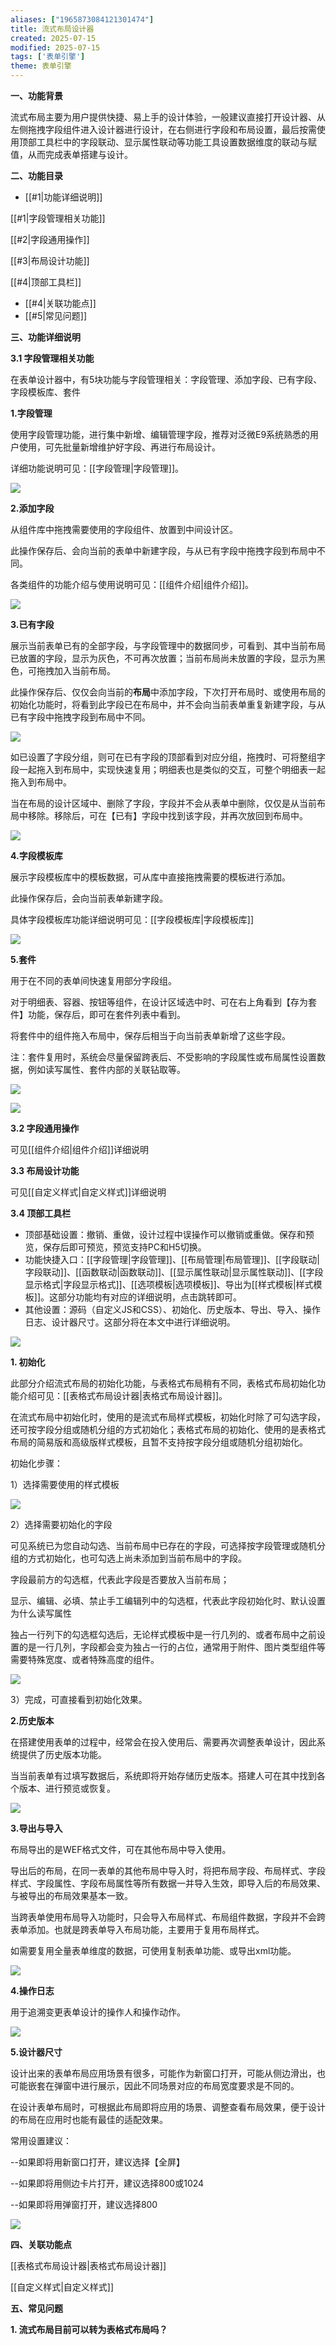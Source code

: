 ```yaml
---
aliases: ["1965873084121301474"]
title: 流式布局设计器
created: 2025-07-15
modified: 2025-07-15
tags: ['表单引擎']
theme: 表单引擎
---
```


**一、功能背景**

流式布局主要为用户提供快捷、易上手的设计体验，一般建议直接打开设计器、从左侧拖拽字段组件进入设计器进行设计，在右侧进行字段和布局设置，最后按需使用顶部工具栏中的字段联动、显示属性联动等功能工具设置数据维度的联动与赋值，从而完成表单搭建与设计。

**二、功能目录**

- [[#1|功能详细说明]]

[[#1|字段管理相关功能]]

[[#2|字段通用操作]]

[[#3|布局设计功能]]

[[#4|顶部工具栏]]

- [[#4|关联功能点]]
- [[#5|常见问题]]

**三、功能详细说明**

**3.1 字段管理相关功能**

在表单设计器中，有5块功能与字段管理相关：字段管理、添加字段、已有字段、字段模板库、套件

**1.字段管理**

使用字段管理功能，进行集中新增、编辑管理字段，推荐对泛微E9系统熟悉的用户使用，可先批量新增维护好字段、再进行布局设计。

详细功能说明可见：[[字段管理|字段管理]]。

![](https://myhelpdoc.oss-cn-heyuan.aliyuncs.com/mdimages/b5f2d2571235995b5a0382afe2f03b2f.jpg)

**2.添加字段**

从组件库中拖拽需要使用的字段组件、放置到中间设计区。

此操作保存后、会向当前的表单中新建字段，与从已有字段中拖拽字段到布局中不同。

各类组件的功能介绍与使用说明可见：[[组件介绍|组件介绍]]。

![](https://myhelpdoc.oss-cn-heyuan.aliyuncs.com/mdimages/7c4bb4cc93587ddd83e7b3a2150b401a.jpg)

**3.已有字段**

展示当前表单已有的全部字段，与字段管理中的数据同步，可看到、其中当前布局已放置的字段，显示为灰色，不可再次放置；当前布局尚未放置的字段，显示为黑色，可拖拽加入当前布局。

此操作保存后、仅仅会向当前的**布局**中添加字段，下次打开布局时、或使用布局的初始化功能时，将看到此字段已在布局中，并不会向当前表单重复新建字段，与从已有字段中拖拽字段到布局中不同。

![](https://myhelpdoc.oss-cn-heyuan.aliyuncs.com/mdimages/90b707ae12dcab1156b191a3b9149fa1.jpg)

如已设置了字段分组，则可在已有字段的顶部看到对应分组，拖拽时、可将整组字段一起拖入到布局中，实现快速复用；明细表也是类似的交互，可整个明细表一起拖入到布局中。

当在布局的设计区域中、删除了字段，字段并不会从表单中删除，仅仅是从当前布局中移除。移除后，可在【已有】字段中找到该字段，并再次放回到布局中。

![](https://myhelpdoc.oss-cn-heyuan.aliyuncs.com/mdimages/143662bc454bf90cbb6b6b515dc1e458.jpg)

**4.字段模板库**

展示字段模板库中的模板数据，可从库中直接拖拽需要的模板进行添加。

此操作保存后，会向当前表单新建字段。

具体字段模板库功能详细说明可见：[[字段模板库|字段模板库]]

![](https://myhelpdoc.oss-cn-heyuan.aliyuncs.com/mdimages/45b475eb7644afa788a6666c912288c4.jpg)

**5.套件**

用于在不同的表单间快速复用部分字段组。

对于明细表、容器、按钮等组件，在设计区域选中时、可在右上角看到【存为套件】功能，保存后，即可在套件列表中看到。

将套件中的组件拖入布局中，保存后相当于向当前表单新增了这些字段。

注：套件复用时，系统会尽量保留跨表后、不受影响的字段属性或布局属性设置数据，例如读写属性、套件内部的关联钻取等。

![](https://myhelpdoc.oss-cn-heyuan.aliyuncs.com/mdimages/fdfaf0eb400b35bb2d27852d81f49602.jpg)

![](https://myhelpdoc.oss-cn-heyuan.aliyuncs.com/mdimages/ff393fd7643951be0a9103f5831346bd.jpg)

**3.2 字段通用操作**

可见[[组件介绍|组件介绍]]详细说明

**3.3 布局设计功能**

可见[[自定义样式|自定义样式]]详细说明

**3.4 顶部工具栏**

- 顶部基础设置：撤销、重做，设计过程中误操作可以撤销或重做。保存和预览，保存后即可预览，预览支持PC和H5切换。
- 功能快捷入口：[[字段管理|字段管理]]、[[布局管理|布局管理]]、[[字段联动|字段联动]]、[[函数联动|函数联动]]、[[显示属性联动|显示属性联动]]、[[字段显示格式|字段显示格式]]、[[选项模板|选项模板]]、导出为[[样式模板|样式模板]]。这部分功能均有对应的详细说明，点击跳转即可。
- 其他设置：源码（自定义JS和CSS）、初始化、历史版本、导出、导入、操作日志、设计器尺寸。这部分将在本文中进行详细说明。

![](https://myhelpdoc.oss-cn-heyuan.aliyuncs.com/mdimages/0bb73d20f1606b94d9bdb50a22109b0a.jpg)

**1. 初始化**

此部分介绍流式布局的初始化功能，与表格式布局稍有不同，表格式布局初始化功能介绍可见：[[表格式布局设计器|表格式布局设计器]]。

在流式布局中初始化时，使用的是流式布局样式模板，初始化时除了可勾选字段，还可按字段分组或随机分组的方式初始化；表格式布局的初始化、使用的是表格式布局的简易版和高级版样式模板，且暂不支持按字段分组或随机分组初始化。

初始化步骤：

1）选择需要使用的样式模板

![](https://myhelpdoc.oss-cn-heyuan.aliyuncs.com/mdimages/da9b89036555edd1e21f5da3198e21b7.jpg)

2）选择需要初始化的字段

可见系统已为您自动勾选、当前布局中已存在的字段，可选择按字段管理或随机分组的方式初始化，也可勾选上尚未添加到当前布局中的字段。

字段最前方的勾选框，代表此字段是否要放入当前布局；

显示、编辑、必填、禁止手工编辑列中的勾选框，代表此字段初始化时、默认设置为什么读写属性

独占一行列下的勾选框勾选后，无论样式模板中是一行几列的、或者布局中之前设置的是一行几列，字段都会变为独占一行的占位，通常用于附件、图片类型组件等需要特殊宽度、或者特殊高度的组件。

![](https://myhelpdoc.oss-cn-heyuan.aliyuncs.com/mdimages/dac2fd258708bebdc4e8102d61e0b1a2.jpg)

3）完成，可直接看到初始化效果。

**2.历史版本**

在搭建使用表单的过程中，经常会在投入使用后、需要再次调整表单设计，因此系统提供了历史版本功能。

当当前表单有过填写数据后，系统即将开始存储历史版本。搭建人可在其中找到各个版本、进行预览或恢复。

![](https://myhelpdoc.oss-cn-heyuan.aliyuncs.com/mdimages/aeba983e5f4a1330ac508196e4de93dd.jpg)

**3.导出与导入**

布局导出的是WEF格式文件，可在其他布局中导入使用。

导出后的布局，在同一表单的其他布局中导入时，将把布局字段、布局样式、字段样式、字段属性、字段布局属性等所有数据一并导入生效，即导入后的布局效果、与被导出的布局效果基本一致。

当跨表单使用布局导入功能时，只会导入布局样式、布局组件数据，字段并不会跨表单添加。也就是跨表单导入布局功能，主要用于复用布局样式。

如需要复用全量表单维度的数据，可使用复制表单功能、或导出xml功能。

![](https://myhelpdoc.oss-cn-heyuan.aliyuncs.com/mdimages/e70eb8faccea091336d771f59fec3126.jpg)

**4.操作日志**

用于追溯变更表单设计的操作人和操作动作。

![](https://myhelpdoc.oss-cn-heyuan.aliyuncs.com/mdimages/110dd47bc66ad843e50cab3b960dc351.jpg)

**5.设计器尺寸**

设计出来的表单布局应用场景有很多，可能作为新窗口打开，可能从侧边滑出，也可能嵌套在弹窗中进行展示，因此不同场景对应的布局宽度要求是不同的。

在设计表单布局时，可根据此布局即将应用的场景、调整查看布局效果，便于设计的布局在应用时也能有最佳的适配效果。

常用设置建议：

--如果即将用新窗口打开，建议选择【全屏】

--如果即将用侧边卡片打开，建议选择800或1024

--如果即将用弹窗打开，建议选择800

![](https://myhelpdoc.oss-cn-heyuan.aliyuncs.com/mdimages/793da004d008233182180d052964d4de.jpg)

**四、关联功能点**

[[表格式布局设计器|表格式布局设计器]]

[[自定义样式|自定义样式]]

**五、常见问题**

**1. 流式布局目前可以转为表格式布局吗？**

